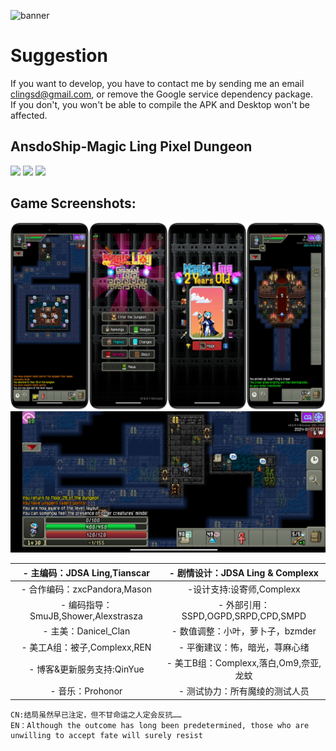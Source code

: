 ![banner](https://socialify.git.ci/LingASDJ/Magic_Ling_Pixel_Dungeon/image?description=1&font=KoHo&forks=1&issues=1&language=1&name=1&owner=1&pattern=Brick%20Wall&pulls=1&stargazers=1&theme=Dark)

# Suggestion

If you want to develop, you have to contact me by sending me an email clingsd@gmail.com, or remove the Google service dependency package.  
If you don't, you won't be able to compile the APK and Desktop won't be affected.  

<div align="left"> 

## AnsdoShip-Magic Ling Pixel Dungeon

[![](https://img.shields.io/badge/join-QQ%20group-brightgreen?style=for-the-badge&logo=tencentqq)](https://jq.qq.com/?_wv=1027&k=R7ZXeEQM)
![](https://img.shields.io/github/repo-size/LingASDJ/magic-ling-pixel-dungeon?style=for-the-badge&color=%23F8BBD0)
![](https://img.shields.io/github/release/LingASDJ/magic-ling-pixel-dungeon?style=for-the-badge&color=%235C6BC0&label=0.6)



## Game Screenshots:
![](/SCS/list.png)
![](/SCS/game1.jpg)



<div align="center"> 
  
| - 主编码：JDSA Ling,Tianscar        | - 剧情设计：JDSA Ling & Complexx         |
|:-------------------------------:|:------------------------------:|
| - 合作编码：zxcPandora,Mason         |-设计支持:设寄师,Complexx |      |
| - 编码指导：SmuJB,Shower,Alexstrasza | - 外部引用：SSPD,OGPD,SRPD,CPD,SMPD |
| - 主美：Danicel_Clan | - 数值调整：小叶，萝卜子，bzmder
| - 美工A组：被子,Complexx,REN            | - 平衡建议：怖，暗光，荨麻心绪               |
| - 博客&更新服务支持:QinYue             | - 美工B组：Complexx,落白,Om9,奈亚,龙蚊                |
| - 音乐：Prohonor                   | - 测试协力：所有魔绫的测试人员               |

</div>

```
CN:结局虽然早已注定，但不甘命运之人定会反抗……
EN：Although the outcome has long been predetermined, those who are unwilling to accept fate will surely resist
```
</div>

